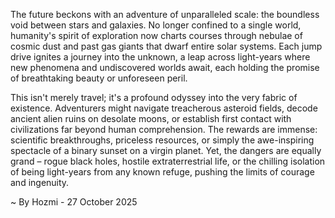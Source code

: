 
The future beckons with an adventure of unparalleled scale: the boundless void between stars and galaxies. No longer confined to a single world, humanity's spirit of exploration now charts courses through nebulae of cosmic dust and past gas giants that dwarf entire solar systems. Each jump drive ignites a journey into the unknown, a leap across light-years where new phenomena and undiscovered worlds await, each holding the promise of breathtaking beauty or unforeseen peril.

This isn't merely travel; it's a profound odyssey into the very fabric of existence. Adventurers might navigate treacherous asteroid fields, decode ancient alien ruins on desolate moons, or establish first contact with civilizations far beyond human comprehension. The rewards are immense: scientific breakthroughs, priceless resources, or simply the awe-inspiring spectacle of a binary sunset on a virgin planet. Yet, the dangers are equally grand – rogue black holes, hostile extraterrestrial life, or the chilling isolation of being light-years from any known refuge, pushing the limits of courage and ingenuity.

~ By Hozmi - 27 October 2025
